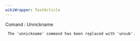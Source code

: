```yaml
---
wikiWrapper: TextArticle
---
```

Comand : Unnickname

     The 'unnickname' command has been replaced with 'unsub'.
